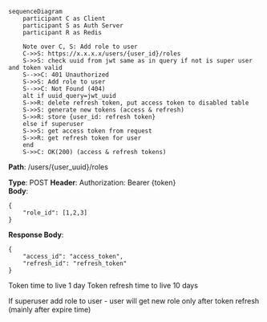 ```mermaid
sequenceDiagram
    participant C as Client  
    participant S as Auth Server
    participant R as Redis

	Note over C, S: Add role to user
	C->>S: https://x.x.x.x/users/{user_id}/roles
	S->>S: check uuid from jwt same as in query if not is super user and token valid
	S-->>C: 401 Unauthorized
	S->>S: Add role to user
	S-->>C: Not Found (404)
	alt if uuid_query=jwt_uuid
	S->>R: delete refresh token, put access token to disabled table
	S->>S: generate new tokens (access & refresh)
	S->>R: store {user_id: refresh token}
	else if superuser
	S->>S: get access token from request
	S->>R: get refresh token for user
	end
	S->>C: OK(200) (access & refresh tokens)

```

**Path**: /users/{user_uuid}/roles

**Type**: POST
**Header**: Authorization: Bearer {token}  
**Body**: 
```
{
	"role_id": [1,2,3]
}
```
**Response Body**: 
```
{  
	"access_id": "access_token",
	"refresh_id": "refresh_token"
}  
```

Token time to live 1 day
Token refresh time to live 10 days

If superuser add role to user - user will get new role only after token refresh (mainly after expire time)